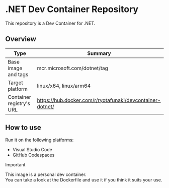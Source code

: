 # .NET Dev Container Repository

This repository is a Dev Container for .NET.

## Overview

| Type | Summary |
| --- | --- |
| Base image and tags | mcr.microsoft.com/dotnet/tag |
| Target platform | linux/x64, linux/arm64 |
| Container registry's URL | https://hub.docker.com/r/ryotafunaki/devcontainer-dotnet/ |

## How to use

Run it on the following platforms:
- Visual Studio Code
- GitHub Codespaces

> [!IMPORTANT]  
> This image is a personal dev container.  
> You can take a look at the Dockerfile and use it if you think it suits your use.
